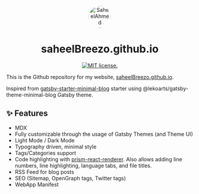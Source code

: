 <p align="center">
  <a href="https://saheelBreezo.github.io">
    <img alt="SaheelAhmed" src="https://avatars.githubusercontent.com/u/48182663?s=400&u=abcf2fd329f609a66db70ec62f920630eedd0f9b&v=4" height="auto" width="60" style="border-radius:50%"/>
  </a>
</p>
<h1 align="center">
  saheelBreezo.github.io
</h1>

<p align="center">
  <a href="https://github.com/saheelBreezo/saheelBreezo.github.io/blob/master/LICENSE">
    <img src="https://img.shields.io/badge/license-MIT-blue.svg" alt="MIT license." />
  </a>
</p>

This is the Github repository for my website, [saheelBreezo.github.io](https://saheelBreezo.github.io).

Inspired from [gatsby-starter-minimal-blog](https://github.com/LekoArts/gatsby-starter-minimal-blog) starter using  @lekoarts/gatsby-theme-minimal-blog Gatsby theme.

## ✨ Features

- MDX
- Fully customizable through the usage of Gatsby Themes (and Theme UI)
- Light Mode / Dark Mode
- Typography driven, minimal style
- Tags/Categories support
- Code highlighting with [prism-react-renderer](https://github.com/FormidableLabs/prism-react-renderer). Also allows adding line numbers, line highlighting, language tabs, and file titles.
- RSS Feed for blog posts
- SEO (Sitemap, OpenGraph tags, Twitter tags)
- WebApp Manifest

